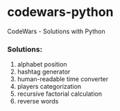 # codewars-python
CodeWars - Solutions with Python

### Solutions:
1) alphabet position
2) hashtag generator
3) human-readable time converter
4) players categorization
5) recursive factorial calculation
6) reverse words

